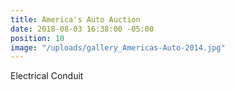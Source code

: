 ```yaml
---
title: America's Auto Auction
date: 2018-08-03 16:38:00 -05:00
position: 10
image: "/uploads/gallery_Americas-Auto-2014.jpg"
---
```


Electrical Conduit